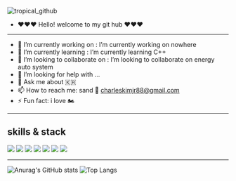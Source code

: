 ![tropical_github](https://github.com/user-attachments/assets/47434dd9-b6c2-4018-8f82-0ed2626485b8)
<!--
**git-soon/git-soon** is a ✨ _special_ ✨ repository because its `README.md` (this file) appears on your GitHub profile.

Here are some ideas to get you started:

- 🔭 I’m currently working on : I’m currently working on nowhere
- 🌱 I’m currently learning : I’m currently learning mySQL
- 👯 I’m looking to collaborate on : I’m looking to collaborate on energy auto system 
- 🤔 I’m looking for help with ...
- 💬 Ask me about 🇰🇷
- 📫 How to reach me: sand DM 
- 😄 Pronouns: 
- ⚡ Fun fact: i love 🏍️ 
-->
- ❤️❤️❤️ Hello! welcome to my git hub ❤️❤️❤️
---  
- 🔭 I’m currently working on : I’m currently working on nowhere
- 🌱 I’m currently learning : I’m currently learning C++
- 👯 I’m looking to collaborate on : I’m looking to collaborate on energy auto system 
- 🤔 I’m looking for help with ...
- 💬 Ask me about 🇰🇷
- 📫 How to reach me: sand 📧 charleskimjr88@gmail.com
- ⚡ Fun fact: i love 🏍️ 

---


## skills & stack

<img src="https://img.shields.io/badge/Python-3776AB?style=for-the-badge&logo=Python&logoColor=white">
<img src="https://img.shields.io/badge/html5-E34F26?style=for-the-badge&logo=html5&logoColor=white">
<img src="https://img.shields.io/badge/css3-1572B6?style=for-the-badge&logo=css3&logoColor=white">
<img src="https://img.shields.io/badge/cplusplus-00599C?style=for-the-badge&logo=cplusplus&logoColor=white">
<img src="https://img.shields.io/badge/mysql-4479A1?style=for-the-badge&logo=mysql&logoColor=white">
<img src="https://img.shields.io/badge/slack-4A154B?style=for-the-badge&logo=slack&logoColor=white">
<img src="https://img.shields.io/badge/brave-FB542B?style=for-the-badge&logo=brave&logoColor=white">


---
![Anurag's GitHub stats](https://github-readme-stats.vercel.app/api?username=git-soon&show_icons=true&theme=radical)
![Top Langs](https://github-readme-stats.vercel.app/api/top-langs/?username=git-soon&layout=compact)
